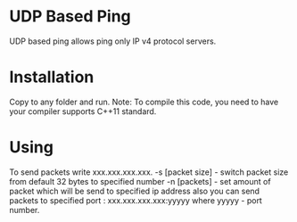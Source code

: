 # UDP Based Ping
UDP based ping allows ping only IP v4 protocol servers.
# Installation
Copy to any folder and run. Note: To compile this code, you need to have your compiler supports C++11 standard.
# Using
To send packets write xxx.xxx.xxx.xxx.
-s [packet size] - switch packet size from default 32 bytes to specified number
-n [packets] - set amount of packet which will be send to specified ip address
also you can send packets to specified port : xxx.xxx.xxx.xxx:yyyyy where yyyyy - port number.


